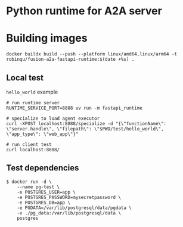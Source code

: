# Python runtime for A2A server


# Building images

```shell
docker buildx build --push --platform linux/amd64,linux/arm64 -t robinqu/fusion-a2a-fastapi-runtime:$(date +%s) .
```

## Local test

`hello_world` example 

```shell
# run runtime server
RUNTIME_SERVICE_PORT=8888 uv run -m fastapi_runtime

# specialize to load agent executor
curl -XPOST localhost:8888/specialize -d "{\"functionName\": \"server.handle\", \"filepath\": \"$PWD/test/hello_world\", \"app_type\": \"web_app\"}"

# run client test
curl localhost:8888/
``` 


## Test dependencies

```shell
$ docker run -d \
	--name pg-test \
	-e POSTGRES_USER=app \
	-e POSTGRES_PASSWORD=mysecretpassword \
	-e POSTGRES_DB=app \
	-e PGDATA=/var/lib/postgresql/data/pgdata \
	-v ./pg_data:/var/lib/postgresql/data \
	postgres

```